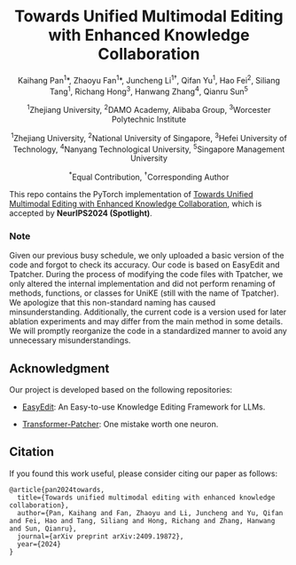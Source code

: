 <h1 align = "center">
Towards Unified Multimodal Editing with Enhanced Knowledge Collaboration
</h1>

<div align="center">
Kaihang Pan<sup>1</sup>*, Zhaoyu Fan<sup>1</sup>*, Juncheng Li<sup>1&dagger;</sup>, Qifan Yu<sup>1</sup>, Hao Fei<sup>2</sup>, Siliang Tang<sup>1</sup>, Richang Hong<sup>3</sup>, Hanwang Zhang<sup>4</sup>, Qianru Sun<sup>5</sup>

<sup>1</sup>Zhejiang University, <sup>2</sup>DAMO Academy, Alibaba Group, <sup>3</sup>Worcester Polytechnic Institute

<sup>1</sup>Zhejiang University, <sup>2</sup>National University of Singapore, <sup>3</sup>Hefei University of Technology, <sup>4</sup>Nanyang Technological University, <sup>5</sup>Singapore Management University

<sup>*</sup>Equal Contribution, <sup>&dagger;</sup>Corresponding Author

<div align="left">

This repo contains the PyTorch implementation of [Towards Unified Multimodal Editing with Enhanced Knowledge Collaboration](https://openreview.net/forum?id=kf80ZS3fVy), which is accepted by **NeurIPS2024 (Spotlight)**.

### Note

Given our previous busy schedule, we only uploaded a basic version of the code and forgot to check its accuracy. Our code is based on EasyEdit and Tpatcher. During the process of modifying the code files with Tpatcher, we only altered the internal implementation and did not perform  renaming of methods, functions, or classes for UniKE (still with the name of Tpatcher). We apologize that this non-standard naming has caused minsunderstanding. Additionally, the current code is a version used for later ablation experiments and may differ from the main method in some details. We will promptly reorganize the code in a standardized manner to avoid any unnecessary misunderstandings.

## Acknowledgment

Our project is developed based on the following repositories:

* [EasyEdit](https://github.com/zjunlp/EasyEdit): An Easy-to-use Knowledge Editing Framework for LLMs.

* [Transformer-Patcher](https://github.com/ZeroYuHuang/Transformer-Patcher): One mistake worth one neuron.

## Citation
If you found this work useful, please consider  citing our paper as follows:
```
@article{pan2024towards,
  title={Towards unified multimodal editing with enhanced knowledge collaboration},
  author={Pan, Kaihang and Fan, Zhaoyu and Li, Juncheng and Yu, Qifan and Fei, Hao and Tang, Siliang and Hong, Richang and Zhang, Hanwang and Sun, Qianru},
  journal={arXiv preprint arXiv:2409.19872},
  year={2024}
}
```
